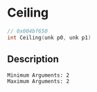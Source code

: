 # Ceiling
```c
// 0x004bf650
int Ceiling(unk p0, unk p1)
```
## Description
```
Minimum Arguments: 2
Maximum Arguments: 2
```
